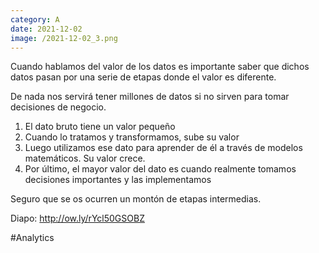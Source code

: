 ```yaml
--- 
category: A 
date: 2021-12-02 
image: /2021-12-02_3.png 
--- 
```


Cuando hablamos del valor de los datos es importante saber que dichos datos pasan por una serie de etapas donde el valor es diferente. 

De nada nos servirá tener millones de datos si no sirven para tomar decisiones de negocio. 

1) El dato bruto tiene un valor pequeño
2) Cuando lo tratamos y transformamos, sube su valor
3) Luego utilizamos ese dato para aprender de él a través de modelos matemáticos. Su valor crece.
4) Por último, el mayor valor del dato es cuando realmente tomamos decisiones importantes y las implementamos

Seguro que se os ocurren un montón de etapas intermedias.

Diapo: http://ow.ly/rYcl50GSOBZ

#Analytics